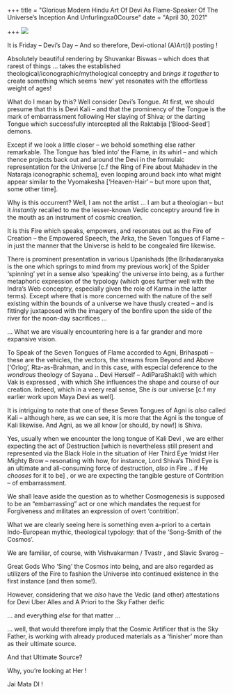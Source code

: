 +++
title = "Glorious Modern Hindu Art Of Devi As Flame-Speaker Of The Universe’s Inception And Unfurlingxa0Course"
date = "April 30, 2021"

+++
![](https://aryaakasha.files.wordpress.com/2021/04/devi-fire-mouth.jpg?w=699)

It is Friday – Devi’s Day – And so therefore, Devi-otional (A)Art(i)
posting !

Absolutely beautiful rendering by Shuvankar Biswas – which does that
rarest of things … takes the established
theological/iconographic/mythological conceptry and *brings it together*
to create something which seems ‘new’ yet resonates with the effortless
weight of ages!

What do I mean by this? Well consider Devi’s Tongue. At first, we should
presume that this is Devi Kali – and that the prominency of the Tongue
is the mark of embarrassment following Her slaying of Shiva; or the
darting Tongue which successfully intercepted all the Raktabija
\[‘Blood-Seed’\] demons.

Except if we look a little closer – we behold something else rather
remarkable. The Tongue has ‘bled into’ the Flame, in its whirl – and
which thence projects back out and around the Devi in the formulaic
representation for the Universe \[c.f the Ring of Fire about Mahadev in
the Nataraja iconographic schema\], even looping around back into what
might appear similar to the Vyomakesha \[‘Heaven-Hair’ – but more upon
that, some other time\].

Why is this occurrent? Well, I am not the artist … I am but a theologian
– but it *instantly* recalled to me the lesser-known Vedic conceptry
around fire in the mouth as an instrument of cosmic creation.

It is this Fire which speaks, empowers, and resonates out as the Fire of
Creation – the Empowered Speech, the Arka, the Seven Tongues of Flame –
in just the manner that the Universe is held to be congealed fire
likewise.

There is prominent presentation in various Upanishads \[the
Brihadaranyaka is the one which springs to mind from my previous work\]
of the Spider ‘spinning’ yet in a sense also ‘speaking’ the universe
into being, as a further metaphoric expression of the typology (which
goes further well with the Indra’s Web conceptry, especially given the
role of Karma in the latter terms). Except where that is more concerned
with the nature of the self existing within the bounds of a universe we
have thusly created – and is fittingly juxtaposed with the imagery of
the bonfire upon the side of the river for the noon-day sacrifices …

… What we are visually encountering here is a far grander and more
expansive vision.

To Speak of the Seven Tongues of Flame accorded to Agni, Brihaspati –
these are the vehicles, the vectors, the streams from Beyond and Above
\[‘Orlog’, Rta-as-Brahman, and in this case, with especial deference to
the *wondrous* theology of Sayana .. Devi Herself – AdiParaShakti\] with
which Vak is expressed , with which She influences the shape and course
of our creation. Indeed, which in a veery real sense, She *is* our
universe \[c.f my earlier work upon Maya Devi as well\].

It is intriguing to note that one of these Seven Tongues of Agni is
*also* called Kali – although here, as we can see, it is more that the
Agni is the tongue of Kali likewise. And Agni, as we all know \[or
should, by now!\] is Shiva.

Yes, usually when we encounter the long tongue of Kali Devi , we are
either expecting the act of Destruction \[which is nevertheless still
present and represented via the Black Hole in the situation of Her Third
Eye ‘midst Her Mighty Brow – resonating with how, for instance, Lord
Shiva’s Third Eye is an ultimate and all-consuming force of destruction,
*also* in Fire .. if He *chooses* for it to be\] , or we are expecting
the tangible gesture of Contrition – of embarrassment.

We shall leave aside the question as to whether Cosmogenesis is supposed
to be an “embarrassing” act or one which mandates the request for
Forgiveness and militates an expression of overt ‘contrition’.

What we are clearly seeing here is something even a-priori to a certain
Indo-European mythic, theological typology: that of the ‘Song-Smith of
the Cosmos’.

We are familiar, of course, with Vishvakarman / Tvastr , and Slavic
Svarog –

Great Gods Who ‘Sing’ the Cosmos into being, and are also regarded as
utilizers of the Fire to fashion the Universe into continued existence
in the first instance (and then some!).

However, considering that we *also* have the Vedic (and other)
attestations for Devi Uber Alles and A Priori to the Sky Father deific

… and everything *else* for that matter …

… well, that would therefore imply that the Cosmic Artificer that is the
Sky Father, is working with already produced materials as a ‘finisher’
more than as their ultimate source.

And that Ultimate Source?

Why, you’re looking at Her !

Jai Mata DI !
